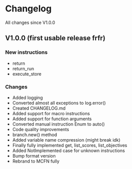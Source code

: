 
# Changelog

All changes since V1.0.0

## V1.0.0 (first usable release frfr)

### New instructions

- return
- return_run
- execute_store

### Changes

- Added logging
- Converted almost all exceptions to log.error()
- Created CHANGELOG.md
- Added support for macro instructions
- Added support for function arguments
- Converted manual instruction Enum to auto()
- Code quality improvements
- branch.new() method
- Added variable name compression (might break idk)
- Finally fully implemented get, list_scores, list_objectives
- Added NotImplemented case for unknown instructions
- Bump format version
- Rebrand to MCFN fully
